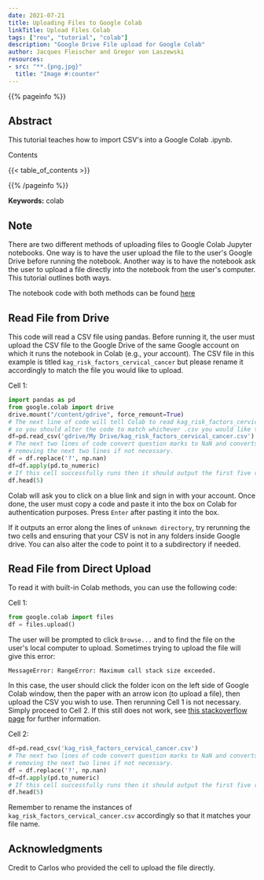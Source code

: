 ```yaml
---
date: 2021-07-21
title: Uploading Files to Google Colab
linkTitle: Upload Files Colab
tags: ["reu", "tutorial", "colab"]
description: "Google Drive File upload for Google Colab"
author: Jacques Fleischer and Gregor von Laszewski
resources:
- src: "**.{png,jpg}"
  title: "Image #:counter"
---
```



{{% pageinfo %}}

## Abstract

This tutorial teaches how to import CSV's into a Google Colab .ipynb.

Contents

{{< table_of_contents >}}

{{% /pageinfo %}}

**Keywords:** colab


## Note

There are two different methods of uploading files to Google Colab Jupyter notebooks. One way is to
have the user upload the file to the user's Google Drive before running the notebook. Another way
is to have the notebook ask the user to upload a file directly into the notebook from the user's computer.
This tutorial outlines both ways.

The notebook code with both methods can be found [here](https://colab.research.google.com/drive/1nUMmLYpz_4fILf6xrJMDWs9_vFFUrZQ6?usp=sharing)

## Read File from Drive

This code will read a CSV file using pandas. Before running it, the user
must upload the CSV file to the Google Drive of the same Google account on which it runs the notebook in Colab (e.g., your account). The
CSV file in this example is titled `kag_risk_factors_cervical_cancer` but please rename it accordingly to match the file
you would like to upload.

Cell 1:

```python
import pandas as pd
from google.colab import drive 
drive.mount("/content/gdrive", force_remount=True)
# The next line of code will tell Colab to read kag_risk_factors_cervical_cancer.csv in your Drive (not in any subfolders)
# so you should alter the code to match whichever .csv you would like to upload.
df=pd.read_csv('gdrive/My Drive/kag_risk_factors_cervical_cancer.csv')
# The next two lines of code convert question marks to NaN and converts values to numeric type, consider 
# removing the next two lines if not necessary.
df = df.replace('?', np.nan) 
df=df.apply(pd.to_numeric)
# If this cell successfully runs then it should output the first five rows, as requested in the next line of code
df.head(5)
```

Colab will ask you to click on a blue link and sign in with your account. Once done, the user must copy a code
and paste it into the box on Colab for authentication purposes. Press `Enter` after pasting it into the box.

If it outputs an error along the lines of `unknown directory`, try rerunning the two cells and ensuring that
your CSV is not in any folders inside Google drive. You can also alter the code to point it to a subdirectory if needed.


## Read File from Direct Upload

To read it with built-in Colab methods, you can use the following code:

Cell 1: 

```python
from google.colab import files
df = files.upload()
```

The user will be prompted to click `Browse...` and to find the file on the user's local
computer to upload. Sometimes trying to upload the file will give this error:

`MessageError: RangeError: Maximum call stack size exceeded.`

In this case, the user should click the folder icon on the left side of Google Colab window, then the paper
with an arrow icon (to upload a file), then upload the CSV you wish to use. Then rerunning Cell 1 is not
necessary. Simply proceed to Cell 2. If this still does not work, see [this stackoverflow page](https://stackoverflow.com/questions/53630073/google-colaboratory-import-data-stack-size-exceeded) for further information.

Cell 2:

```python
df=pd.read_csv('kag_risk_factors_cervical_cancer.csv')
# The next two lines of code convert question marks to NaN and converts values to numeric type, consider 
# removing the next two lines if not necessary.
df = df.replace('?', np.nan) 
df=df.apply(pd.to_numeric)
# If this cell successfully runs then it should output the first five rows, as requested in the next line of code
df.head(5)
```

Remember to rename the instances of `kag_risk_factors_cervical_cancer.csv` accordingly so that it matches your file name.

## Acknowledgments

Credit to Carlos who provided the cell to upload the file directly.
